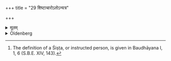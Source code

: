 +++
title = "29 शिष्टाचारोऽतोऽन्यत्र"

+++

<details><summary>मूलम्</summary>

शिष्टाचारोऽतोऽन्यत्र २९
</details>

<details><summary>Oldenberg</summary>

29. [^15]  As regards other (cases in which the reading of the Veda should ne discontinued), the practice of the Śiṣṭas (should be followed).


[^15]:  The definition of a Śiṣṭa, or instructed person, is given in Baudhāyana I, 1, 6 (S.B.E. XIV, 143).
</details>
